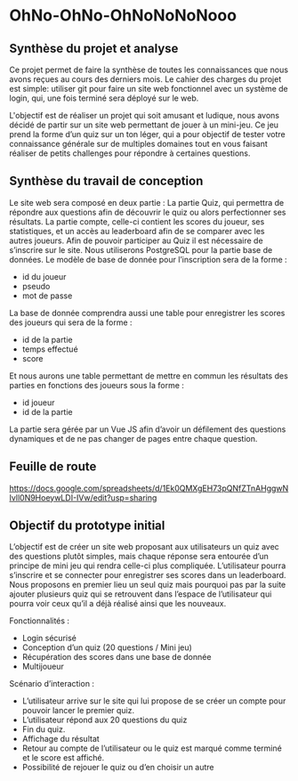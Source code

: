# OhNo-OhNo-OhNoNoNoNooo

## Synthèse du projet et analyse 

Ce projet permet de faire la synthèse de toutes les connaissances que nous avons reçues au cours des derniers mois.
Le cahier des charges du projet est simple: utiliser git pour faire un site web fonctionnel avec un système de login, qui, une fois terminé sera déployé sur le web.

L'objectif est de réaliser un projet qui soit amusant et ludique, nous avons décidé de partir sur un site web permettant de jouer à un mini-jeu. Ce jeu prend la forme d’un quiz sur un ton léger, qui a pour objectif de tester votre connaissance générale sur de multiples domaines tout en vous faisant réaliser de petits challenges pour répondre à certaines questions.


## Synthèse du travail de conception 

Le site web sera composé en deux partie :
La partie Quiz, qui permettra de répondre aux questions afin de découvrir le quiz ou alors perfectionner ses résultats.
La partie compte, celle-ci contient les scores du joueur, ses statistiques, et un accès au leaderboard afin de se comparer avec les autres joueurs. 
Afin de pouvoir participer au Quiz il est nécessaire de s’inscrire sur le site. Nous utiliserons PostgreSQL pour la partie base de données.
Le modèle de base de donnée pour l’inscription sera de la forme : 
* id du joueur
* pseudo
* mot de passe
  
La base de donnée comprendra aussi une table pour enregistrer les scores des joueurs qui sera de la forme :
* id de la partie
* temps effectué
* score
  
Et nous aurons une table permettant de mettre en commun les résultats des parties en fonctions des joueurs sous la forme :
 * id joueur
 * id de la partie
  
La partie sera gérée par un Vue JS afin d’avoir un défilement des questions dynamiques et de ne pas changer de pages entre chaque question.


## Feuille de route 

https://docs.google.com/spreadsheets/d/1Ek0QMXgEH73pQNfZTnAHggwNIvll0N9HoeywLDI-IVw/edit?usp=sharing

## Objectif du prototype initial 

L’objectif est de créer un site web proposant aux utilisateurs un quiz avec des questions plutôt simples, mais chaque réponse sera entourée d’un principe de mini jeu qui rendra celle-ci plus compliquée. L’utilisateur pourra s’inscrire et se connecter pour enregistrer ses scores dans un leaderboard. Nous proposons en premier lieu un seul quiz mais pourquoi pas par la suite ajouter plusieurs quiz qui se retrouvent dans l’espace de l’utilisateur qui pourra voir ceux qu’il a déjà réalisé ainsi que les nouveaux.

Fonctionnalités : 
* Login sécurisé
* Conception d’un quiz (20 questions / Mini jeu)
* Récupération des scores dans une base de donnée
* Multijoueur 

Scénario d’interaction : 
* L’utilisateur arrive sur le site qui lui propose de se créer un compte pour pouvoir lancer le premier quiz. 
* L’utilisateur répond aux 20 questions du quiz
* Fin du quiz.
* Affichage du résultat 
* Retour au compte de l’utilisateur ou le quiz est marqué comme terminé et le score est affiché.
* Possibilité de rejouer le quiz ou d’en choisir un autre 
